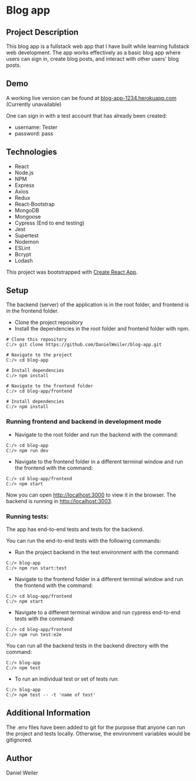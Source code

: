 # Blog app

## Project Description

This blog app is a fullstack web app that I have built while learning fullstack web development. The app works effectively as a basic blog app where users can sign in, create blog posts, and interact with other users' blog posts. 

## Demo

A working live version can be found at [blog-app-1234.herokuapp.com](https://blog-app-1234.herokuapp.com/) (Currently unavailable)

One can sign in with a test account that has already been created:
- username: Tester
- password: pass

## Technologies

- React
- Node.js
- NPM
- Express
- Axios
- Redux
- React-Bootstrap
- MongoDB
- Mongoose
- Cypress (End to end testing)
- Jest
- Supertest
- Nodemon
- ESLint
- Bcrypt
- Lodash

This project was bootstrapped with [Create React App](https://github.com/facebook/create-react-app).

## Setup

The backend (server) of the application is in the root folder, and frontend is in the frontend folder.
- Clone the project repository
- Install the dependencies in the root folder and frontend folder with npm.

```
# Clone this repository
C:/> git clone https://github.com/DanielWeiler/blog-app.git

# Navigate to the project
C:/> cd blog-app

# Install dependencies
C:/> npm install

# Navigate to the frontend folder
C:/> cd blog-app/frontend

# Install dependencies
C:/> npm install
```

### Running frontend and backend in development mode

- Navigate to the root folder and run the backend with the command:

```
C:/> cd blog-app
C:/> npm run dev
```

- Navigate to the frontend folder in a different terminal window and run the frontend with the command:

```
C:/> cd blog-app/frontend
C:/> npm start
```

Now you can open [http://localhost:3000](http://localhost:3000) to view it in the browser. The backend is running in [http://localhost:3003](http://localhost:3003/api).

### Running tests:

The app has end-to-end tests and tests for the backend.

You can run the end-to-end tests with the following commands:

- Run the project backend in the test environment with the command:

```
C:/> blog-app
C:/> npm run start:test
```

- Navigate to the frontend folder in a different terminal window and run the frontend with the command:

```
C:/> cd blog-app/frontend
C:/> npm start
```

- Navigate to a different terminal window and run cypress end-to-end tests with the command:

```
C:/> cd blog-app/frontend
C:/> npm run test:e2e
```

You can run all the backend tests in the backend directory with the command:

```
C:/> blog-app
C:/> npm test
```

- To run an individual test or set of tests run:

```
C:/> blog-app
C:/> npm test -- -t 'name of test'
```

## Additional Information

The .env files have been added to git for the purpose that anyone can run the project and tests locally. Otherwise, the environment variables would be gitignored.

## Author

Daniel Weiler
